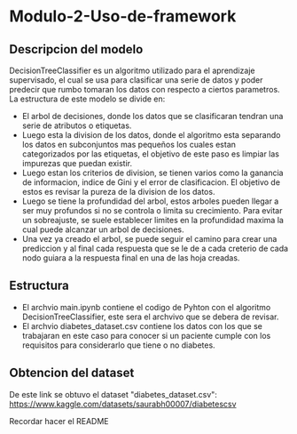 # Modulo-2-Uso-de-framework

## Descripcion del modelo
DecisionTreeClassifier es un algoritmo utilizado para el aprendizaje supervisado, el cual se usa para clasificar una serie de datos y poder predecir que rumbo tomaran los datos con respecto a ciertos parametros. La estructura de este modelo se divide en: 
- El arbol de decisiones, donde los datos que se clasificaran tendran una serie de atributos o etiquetas.
- Luego esta la division de los datos, donde el algoritmo esta separando los datos en subconjuntos mas pequeños los cuales estan categorizados por las etiquetas, el objetivo de este paso es limpiar las impurezas que puedan existir.
- Luego estan los criterios de division, se tienen varios como la ganancia de informacion, indice de Gini y el error de clasificacion. El objetivo de estos es revisar la pureza de la division de los datos.
- Luego se tiene la profundidad del arbol, estos arboles pueden llegar a ser muy profundos si no se controla o limita su crecimiento. Para evitar un sobreajuste, se suele establecer limites en la profundidad maxima la cual puede alcanzar un arbol de decisiones.
- Una vez ya creado el arbol, se puede seguir el camino para crear una prediccion y al final cada respuesta que se le de a cada creterio de cada nodo guiara a la respuesta final en una de las hoja creadas. 

## Estructura
- El archvio main.ipynb contiene el codigo de Pyhton con el algoritmo DecisionTreeClassifier, este sera el archvivo que se debera de revisar.
- El archvio diabetes_dataset.csv contiene los datos con los que se trabajaran en este caso para conocer si un paciente cumple con los requisitos para considerarlo que tiene o no diabetes.
## Obtencion del dataset
De este link se obtuvo el dataset "diabetes_dataset.csv": https://www.kaggle.com/datasets/saurabh00007/diabetescsv 


Recordar hacer el README
